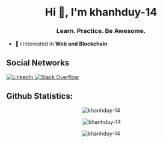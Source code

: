 
<h1 align="center">Hi 👋, I'm khanhduy-14</h1>

<h3 align="center">Learn. Practice. Be Awesome.</h3>


- 🌱 I interested in **Web and Blockchain**


## <h2>Social Networks</h2>

<p  align="left">

</a>
   <a href="https://linkedin.com/in/khanhduydev" target="_blank">
    <img
      src="https://img.shields.io/static/v1?logo=linkedin&style=flat-square&color=0072b1&label=LinkedIn&message=%E2%98%86"
      alt="LinkedIn"
    />
  </a>
 <a href="https://stackoverflow.com/users/20029843" target="_blank">
    <img
      src="https://img.shields.io/badge/stack%20overflow-FE7A16?logo=stack-overflow&logoColor=white&&style=flat-square"
      alt="Stack Overflow"
    />
  </a>

</p>

## <h2 align="left" display="inline" width="50%">Github Statistics:</h2>

       
<p  align="center"><img src="https://github-readme-stats-khanhduy-14.vercel.app/api/top-langs?username=khanhduy-14&show_icons=true&locale=en&layout=compact&card_width=520&langs_count=20&theme=darcula" alt="khanhduy-14"/></p>

<p  align="center">&nbsp;<img  src="https://github-readme-stats-khanhduy-14.vercel.app//api?username=khanhduy-14&show_icons=true&locale=en&theme=darcula&hide=issues" alt="khanhduy-14"/></p>

<p  align="center"><img src="https://github-readme-streak-stats.herokuapp.com/?user=khanhduy-14&theme=darcula" alt="khanhduy-14"/></p>
 </p>

